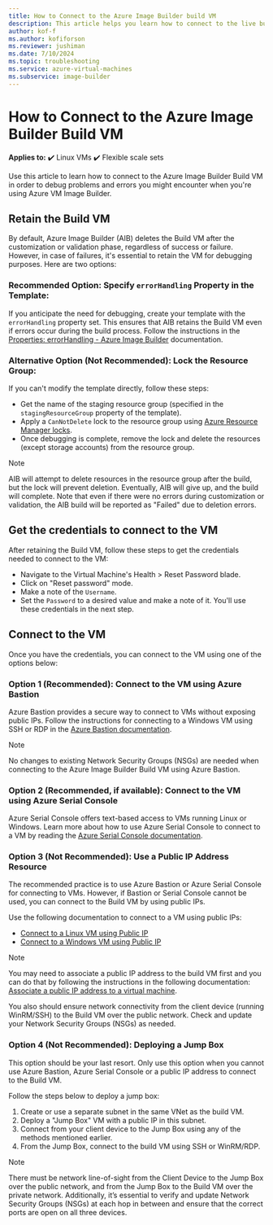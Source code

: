 ```yaml
---
title: How to Connect to the Azure Image Builder build VM
description: This article helps you learn how to connect to the live build VM in order to debug problems and errors you might encounter when you're using Azure VM Image Builder.
author: kof-f
ms.author: kofiforson
ms.reviewer: jushiman
ms.date: 7/10/2024
ms.topic: troubleshooting
ms.service: azure-virtual-machines 
ms.subservice: image-builder
---
```


# How to Connect to the Azure Image Builder Build VM

**Applies to:** :heavy_check_mark: Linux VMs :heavy_check_mark: Flexible scale sets

Use this article to learn how to connect to the Azure Image Builder Build VM in order to debug problems and errors you might encounter when you're using Azure VM Image Builder.

## Retain the Build VM
By default, Azure Image Builder (AIB) deletes the Build VM after the customization or validation phase, regardless of success or failure. However, in case of failures, it's essential to retain the VM for debugging purposes. Here are two options:

### Recommended Option: Specify `errorHandling` Property in the Template:
If you anticipate the need for debugging, create your template with the `errorHandling` property set. This ensures that AIB retains the Build VM even if errors occur during the build process. Follow the instructions in the [Properties: errorHandling - Azure Image Builder](./image-builder-json.md#properties-errorhandling) documentation.

### Alternative Option (Not Recommended): Lock the Resource Group:
If you can't modify the template directly, follow these steps:
 - Get the name of the staging resource group (specified in the `stagingResourceGroup` property of the template).
 - Apply a `CanNotDelete` lock to the resource group using [Azure Resource Manager locks](https://learn.microsoft.com/azure/azure-resource-manager/management/lock-resources).
 - Once debugging is complete, remove the lock and delete the resources (except storage accounts) from the resource group.

>[!NOTE]
> AIB will attempt to delete resources in the resource group after the build, but the lock will prevent deletion. Eventually, AIB will give up, and the build will complete. Note that even if there were no errors during customization or validation, the AIB build will be reported as "Failed" due to deletion errors.

## Get the credentials to connect to the VM
After retaining the Build VM, follow these steps to get the credentials needed to connect to the VM:
 - Navigate to the Virtual Machine's Health > Reset Password blade.
 - Click on "Reset password" mode.
 - Make a note of the `Username`.
 - Set the `Password` to a desired value and make a note of it. You'll use these credentials in the next step.

## Connect to the VM
Once you have the credentials, you can connect to the VM using one of the options below:

### Option 1 (Recommended): Connect to the VM using Azure Bastion
Azure Bastion provides a secure way to connect to VMs without exposing public IPs. Follow the instructions for connecting to a Windows VM using SSH or RDP in the [Azure Bastion documentation](https://learn.microsoft.com/azure/bastion/). 
>[!NOTE]
> No changes to existing Network Security Groups (NSGs) are needed when connecting to the Azure Image Builder Build VM using Azure Bastion. 

### Option 2 (Recommended, if available): Connect to the VM using Azure Serial Console
Azure Serial Console offers text-based access to VMs running Linux or Windows. Learn more about how to use Azure Serial Console to connect to a VM by reading the [Azure Serial Console documentation](https://learn.microsoft.com/troubleshoot/azure/virtual-machines/windows/serial-console-overview).

### Option 3 (Not Recommended): Use a Public IP Address Resource
The recommended practice is to use Azure Bastion or Azure Serial Console for connecting to VMs. However, if Bastion or Serial Console cannot be used, you can connect to the Build VM by using public IPs. 

Use the following documentation to connect to a VM using public IPs:
 - [Connect to a Linux VM using Public IP](https://learn.microsoft.com/azure/virtual-machines/linux-vm-connect)
 - [Connect to a Windows VM using Public IP](https://learn.microsoft.com/azure/virtual-machines/windows/connect-rdp)

>[!NOTE]
> You may need to associate a public IP address to the build VM first and you can do that by following the instructions in the following documentation: [Associate a public IP address to a virtual machine](https://learn.microsoft.com/azure/virtual-network/public-ip-addresses#associate-an-existing-public-ip-address-to-a-vm). 
> 
> You also should ensure network connectivity from the client device (running WinRM/SSH) to the Build VM over the public network. Check and update your Network Security Groups (NSGs) as needed.

### Option 4 (Not Recommended): Deploying a Jump Box
This option should be your last resort. Only use this option when you cannot use Azure Bastion, Azure Serial Console or a public IP address to connect to the Build VM. 

Follow the steps below to deploy a jump box:
   1. Create or use a separate subnet in the same VNet as the build VM.
   2. Deploy a "Jump Box" VM with a public IP in this subnet.
   3. Connect from your client device to the Jump Box using any of the methods mentioned earlier.
   4. From the Jump Box, connect to the build VM using SSH or WinRM/RDP.

>[!NOTE]
> There must be network line-of-sight from the Client Device to the Jump Box over the public network, and from the Jump Box to the Build VM over the private network. Additionally, it’s essential to verify and update Network Security Groups (NSGs) at each hop in between and ensure that the correct ports are open on all three devices.


